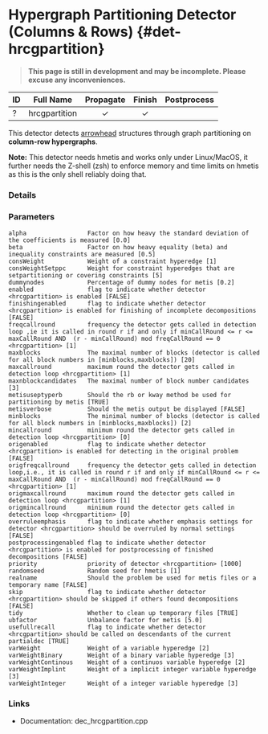 # Hypergraph Partitioning Detector (Columns & Rows) {#det-hrcgpartition}
> **This page is still in development and may be incomplete. Please excuse any inconveniences.**

| ID |          Full Name          | Propagate | Finish | Postprocess |
|----|-----------------------------|:---------:|:------:|:-----------:|
| ?  | hrcgpartition               | ✓ | ✓ |   |


This detector detects [arrowhead](#arrowhead) structures through graph partitioning on **column-row hypergraphs**.

**Note:** This detector needs hmetis and works only under Linux/MacOS, it further needs the Z-shell (zsh)
to enforce memory and time limits on hmetis as this is the only shell reliably doing that.

### Details

### Parameters

    alpha                 Factor on how heavy the standard deviation of the coefficients is measured [0.0]
    beta                  Factor on how heavy equality (beta) and inequality constraints are measured [0.5]
    consWeight            Weight of a constraint hyperedge [1]
    consWeightSetppc      Weight for constraint hyperedges that are setpartitioning or covering constraints [5]
    dummynodes            Percentage of dummy nodes for metis [0.2]
    enabled               flag to indicate whether detector <hrcgpartition> is enabled [FALSE]
    finishingenabled      flag to indicate whether detector <hrcgpartition> is enabled for finishing of incomplete decompositions [FALSE]
    freqcallround         frequency the detector gets called in detection loop ,ie it is called in round r if and only if minCallRound <= r <= maxCallRound AND  (r - minCallRound) mod freqCallRound == 0 <hrcgpartition> [1]
    maxblocks             The maximal number of blocks (detector is called for all block numbers in [minblocks,maxblocks]) [20]
    maxcallround          maximum round the detector gets called in detection loop <hrcgpartition> [1]
    maxnblockcandidates   The maximal number of block number candidates [3]
    metisuseptyperb       Should the rb or kway method be used for partitioning by metis [TRUE]
    metisverbose          Should the metis output be displayed [FALSE]
    minblocks             The minimal number of blocks (detector is called for all block numbers in [minblocks,maxblocks]) [2]
    mincallround          minimum round the detector gets called in detection loop <hrcgpartition> [0]
    origenabled           flag to indicate whether detector <hrcgpartition> is enabled for detecting in the original problem [FALSE]
    origfreqcallround     frequency the detector gets called in detection loop,i.e., it is called in round r if and only if minCallRound <= r <= maxCallRound AND  (r - minCallRound) mod freqCallRound == 0 <hrcgpartition> [1]
    origmaxcallround      maximum round the detector gets called in detection loop <hrcgpartition> [1]
    origmincallround      minimum round the detector gets called in detection loop <hrcgpartition> [0]
    overruleemphasis      flag to indicate whether emphasis settings for detector <hrcgpartition> should be overruled by normal settings [FALSE]
    postprocessingenabled flag to indicate whether detector <hrcgpartition> is enabled for postprocessing of finished decompositions [FALSE]
    priority              priority of detector <hrcgpartition> [1000]
    randomseed            Random seed for hmetis [1]
    realname              Should the problem be used for metis files or a temporary name [FALSE]
    skip                  flag to indicate whether detector <hrcgpartition> should be skipped if others found decompositions [FALSE]
    tidy                  Whether to clean up temporary files [TRUE]
    ubfactor              Unbalance factor for metis [5.0]
    usefullrecall         flag to indicate whether detector <hrcgpartition> should be called on descendants of the current partialdec [TRUE]
    varWeight             Weight of a variable hyperedge [2]
    varWeightBinary       Weight of a binary variable hyperedge [3]
    varWeightContinous    Weight of a continuos variable hyperedge [2]
    varWeightImplint      Weight of a implicit integer variable hyperedge [3]
    varWeightInteger      Weight of a integer variable hyperedge [3]


### Links
 * Documentation: dec_hrcgpartition.cpp
